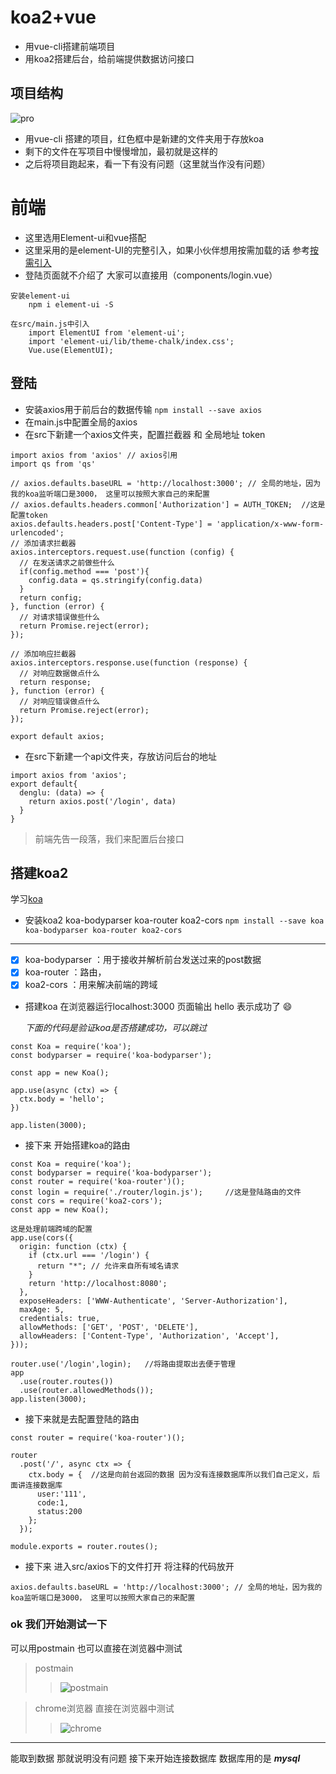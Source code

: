 # koa2+vue
* 用vue-cli搭建前端项目
* 用koa2搭建后台，给前端提供数据访问接口

## 项目结构
 ![pro](media/15441771842993/pro.png)

* 用vue-cli 搭建的项目，红色框中是新建的文件夹用于存放koa
* 剩下的文件在写项目中慢慢增加，最初就是这样的
* 之后将项目跑起来，看一下有没有问题（这里就当作没有问题）

# 前端
* 这里选用Element-ui和vue搭配
* 这里采用的是element-UI的完整引入，如果小伙伴想用按需加载的话 参考[按需引入](http://element-cn.eleme.io/#/zh-CN/component/quickstart)
* 登陆页面就不介绍了 大家可以直接用（components/login.vue）

```
安装element-ui
    npm i element-ui -S
    
在src/main.js中引入
    import ElementUI from 'element-ui';
    import 'element-ui/lib/theme-chalk/index.css';
    Vue.use(ElementUI);
```

## 登陆
* 安装axios用于前后台的数据传输 `npm install --save axios`
* 在main.js中配置全局的axios
* 在src下新建一个axios文件夹，配置拦截器 和 全局地址 token 

```
import axios from 'axios' // axios引用
import qs from 'qs'

// axios.defaults.baseURL = 'http://localhost:3000'; // 全局的地址，因为我的koa监听端口是3000， 这里可以按照大家自己的来配置
// axios.defaults.headers.common['Authorization'] = AUTH_TOKEN;  //这是配置token
axios.defaults.headers.post['Content-Type'] = 'application/x-www-form-urlencoded';
// 添加请求拦截器
axios.interceptors.request.use(function (config) {
  // 在发送请求之前做些什么
  if(config.method === 'post'){
    config.data = qs.stringify(config.data)
  }
  return config;
}, function (error) {
  // 对请求错误做些什么
  return Promise.reject(error);
});

// 添加响应拦截器
axios.interceptors.response.use(function (response) {
  // 对响应数据做点什么
  return response;
}, function (error) {
  // 对响应错误做点什么
  return Promise.reject(error);
});

export default axios;
```

* 在src下新建一个api文件夹，存放访问后台的地址 

```
import axios from 'axios';
export default{
  denglu: (data) => {
    return axios.post('/login', data)
  }
}
```
> 前端先告一段落，我们来配置后台接口

## 搭建koa2
学习[koa](https://koa.bootcss.com/)
* 安装koa2 koa-bodyparser koa-router koa2-cors  `npm install --save koa koa-bodyparser koa-router koa2-cors`

-------
* [x] koa-bodyparser  ：用于接收并解析前台发送过来的post数据
* [x] koa-router ：路由，
* [x] koa2-cors      ：用来解决前端的跨域

* 搭建koa 在浏览器运行localhost:3000 页面输出 hello 表示成功了 😄

    _下面的代码是验证koa是否搭建成功，可以跳过_

```
const Koa = require('koa');
const bodyparser = require('koa-bodyparser');
    
const app = new Koa();
    
app.use(async (ctx) => {
  ctx.body = 'hello';
})
    
app.listen(3000);
```

* 接下来 开始搭建koa的路由

```
const Koa = require('koa'); 
const bodyparser = require('koa-bodyparser');
const router = require('koa-router')();
const login = require('./router/login.js');     //这是登陆路由的文件
const cors = require('koa2-cors');
const app = new Koa();

这是处理前端跨域的配置
app.use(cors({
  origin: function (ctx) {
    if (ctx.url === '/login') {
      return "*"; // 允许来自所有域名请求
    }
    return 'http://localhost:8080';
  },
  exposeHeaders: ['WWW-Authenticate', 'Server-Authorization'],
  maxAge: 5,
  credentials: true,
  allowMethods: ['GET', 'POST', 'DELETE'],
  allowHeaders: ['Content-Type', 'Authorization', 'Accept'],
}));
    
router.use('/login',login);   //将路由提取出去便于管理
app
  .use(router.routes())
  .use(router.allowedMethods());
app.listen(3000);
```
* 接下来就是去配置登陆的路由

```
const router = require('koa-router')();

router
  .post('/', async ctx => {
    ctx.body = {  //这是向前台返回的数据 因为没有连接数据库所以我们自己定义，后面讲连接数据库
      user:'111',
      code:1,
      status:200
    };
  });

module.exports = router.routes();
```
* 接下来 进入src/axios下的文件打开 将注释的代码放开

``` 
axios.defaults.baseURL = 'http://localhost:3000'; // 全局的地址，因为我的koa监听端口是3000， 这里可以按照大家自己的来配置
```

### ok 我们开始测试一下
可以用postmain 也可以直接在浏览器中测试
> postmain
>>![postmain](media/15441771842993/postmain.png)


> chrome浏览器 直接在浏览器中测试
>> ![chrome](media/15441771842993/chrome.png) 

-------
能取到数据 那就说明没有问题
接下来开始连接数据库 数据库用的是 ***mysql***